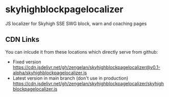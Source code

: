 # skyhighblockpagelocalizer
JS localizer for Skyhigh SSE SWG block, warn and coaching pages

## CDN Links
You can inlcude it from these locations which directly serve from github:
* Fixed version
https://cdn.jsdelivr.net/gh/zengelan/skyhighblockpagelocalizer@v0.1-alpha/skyhighblockpagelocalizer.js
* Latest version in main branch (don't use in production)
https://cdn.jsdelivr.net/gh/zengelan/skyhighblockpagelocalizer/skyhighblockpagelocalizer.js
